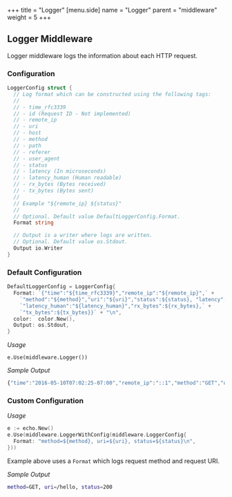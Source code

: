 +++
title = "Logger"
[menu.side]
  name = "Logger"
  parent = "middleware"
  weight = 5
+++

## Logger Middleware

Logger middleware logs the information about each HTTP request.

### Configuration

```go
LoggerConfig struct {
  // Log format which can be constructed using the following tags:
  //
  // - time_rfc3339
  // - id (Request ID - Not implemented)
  // - remote_ip
  // - uri
  // - host
  // - method
  // - path
  // - referer
  // - user_agent
  // - status
  // - latency (In microseconds)
  // - latency_human (Human readable)
  // - rx_bytes (Bytes received)
  // - tx_bytes (Bytes sent)
  //
  // Example "${remote_ip} ${status}"
  //
  // Optional. Default value DefaultLoggerConfig.Format.
  Format string

  // Output is a writer where logs are written.
  // Optional. Default value os.Stdout.
  Output io.Writer
}
```

### Default Configuration

```go
DefaultLoggerConfig = LoggerConfig{
  Format: `{"time":"${time_rfc3339}","remote_ip":"${remote_ip}",` +
    `"method":"${method}","uri":"${uri}","status":${status}, "latency":${latency},` +
    `"latency_human":"${latency_human}","rx_bytes":${rx_bytes},` +
    `"tx_bytes":${tx_bytes}}` + "\n",
  color:  color.New(),
  Output: os.Stdout,
}
```

*Usage*

`e.Use(middleware.Logger())`

*Sample Output*

```js
{"time":"2016-05-10T07:02:25-07:00","remote_ip":"::1","method":"GET","uri":"/","status":200, "latency":55653,"latency_human":"55.653µs","rx_bytes":0,"tx_bytes":13}
```

### Custom Configuration

*Usage*

```go
e := echo.New()
e.Use(middleware.LoggerWithConfig(middleware.LoggerConfig{
  Format: "method=${method}, uri=${uri}, status=${status}\n",
}))
```

Example above uses a `Format` which logs request method and request URI.

*Sample Output*

```sh
method=GET, uri=/hello, status=200
```
